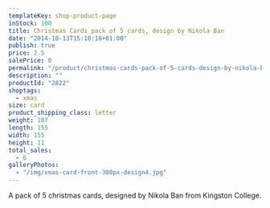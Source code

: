 ```yaml
---
templateKey: shop-product-page
inStock: 100
title: Christmas Cards pack of 5 cards, design by Nikola Ban
date: "2014-10-13T15:10:18+01:00"
publish: true
price: 2.5
salePrice: 0
permalink: "/product/christmas-cards-pack-of-5-cards-design-by-nikola-ban"
description: ""
productId: "2822"
shoptags:
  - xmas
size: card
product_shipping_class: letter
weight: 107
length: 155
width: 155
height: 11
total_sales:
  - 6
galleryPhotos:
  - "/img/xmas-card-front-300px-design4.jpg"
---
```


A pack of 5 christmas cards, designed by Nikola Ban from Kingston College.
